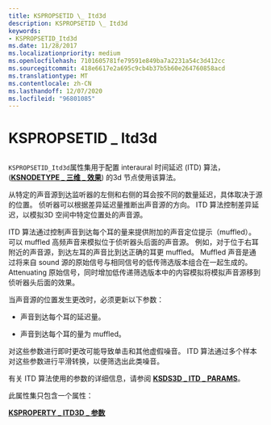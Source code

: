 ```yaml
---
title: KSPROPSETID \_ Itd3d
description: KSPROPSETID \_ Itd3d
keywords:
- KSPROPSETID_Itd3d
ms.date: 11/28/2017
ms.localizationpriority: medium
ms.openlocfilehash: 7101605781fe79591e849ba7a2231a54c3d412cc
ms.sourcegitcommit: 418e6617e2a695c9cb4b37b5b60e264760858acd
ms.translationtype: MT
ms.contentlocale: zh-CN
ms.lasthandoff: 12/07/2020
ms.locfileid: "96801085"
---
```

# <a name="kspropsetid_itd3d"></a>KSPROPSETID \_ Itd3d


## <span id="ddk_kspropsetid_itd3d_ks"></span><span id="DDK_KSPROPSETID_ITD3D_KS"></span>


`KSPROPSETID_Itd3d`属性集用于配置 interaural 时间延迟 (ITD) 算法， ([**KSNODETYPE \_ 三维 \_ 效果**](ksnodetype-3d-effects.md)) 的3d 节点使用该算法。

从特定的声音源到达监听器的左侧和右侧的耳会按不同的数量延迟，具体取决于源的位置。 侦听器可以根据差异延迟量推断出声音源的方向。 ITD 算法控制差异延迟，以模拟3D 空间中特定位置处的声音源。

ITD 算法通过控制声音到达每个耳的量来提供附加的声音定位提示（muffled）。 可以 muffled 高频声音来模拟位于侦听器头后面的声音源。 例如，对于位于右耳附近的声音源，到达左耳的声音比到达正确的耳更 muffled。 Muffled 声音是通过将来自 sound 源的原始信号与相同信号的低传筛选版本组合在一起生成的。 Attenuating 原始信号，同时增加低传递筛选版本中的内容模拟将模拟声音源移到侦听器头后面的效果。

当声音源的位置发生更改时，必须更新以下参数：

-   声音到达每个耳的延迟量。

-   声音到达每个耳的量为 muffled。

对这些参数进行即时更改可能导致单击和其他虚假噪音。 ITD 算法通过多个样本对这些参数进行平滑转换，以便筛选出此类噪音。

有关 ITD 算法使用的参数的详细信息，请参阅 [**KSDS3D \_ ITD \_ PARAMS**](/windows-hardware/drivers/ddi/ksmedia/ns-ksmedia-ksds3d_itd_params)。

此属性集只包含一个属性：

[**KSPROPERTY \_ ITD3D \_ 参数**](ksproperty-itd3d-params.md)

 

